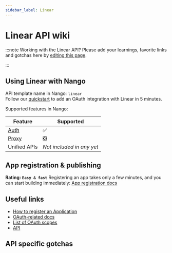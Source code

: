 ```yaml
---
sidebar_label: Linear
---
```


# Linear API wiki

:::note Working with the Linear API?
Please add your learnings, favorite links and gotchas here by [editing this page](https://github.com/nangohq/nango/tree/master/docs/docs/providers/linear.md).

:::

## Using Linear with Nango

API template name in Nango: `linear`  
Follow our [quickstart](../quickstart.md) to add an OAuth integration with Linear in 5 minutes.

Supported features in Nango:

| Feature                            | Supported                 |
| ---------------------------------- | ------------------------- |
| [Auth](/nango-auth/core-concepts)  | ✅                        |
| [Proxy](/nango-unified-apis/proxy) | ❎                        |
| Unified APIs                       | _Not included in any yet_ |

## App registration & publishing

**Rating: `Easy & fast`**
Registering an app takes only a few minutes, and you can start building immediately: [App registration docs](https://developers.linear.app/docs/oauth/authentication#1.-create-an-oauth2-application-in-linear)



## Useful links

- [How to register an Application](https://developers.linear.app/docs/oauth/authentication#1.-create-an-oauth2-application-in-linear)
- [OAuth-related docs](https://developers.linear.app/docs/oauth/authentication)
- [List of OAuth scopes](https://developers.linear.app/docs/oauth/authentication#:~:text=Expected%20response%20type-,scope,-(required)%20Comma%20separated)
- [API](https://developers.linear.app/docs/graphql/working-with-the-graphql-api)


## API specific gotchas

